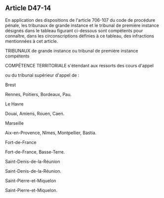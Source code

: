 Article D47-14
----
En application des dispositions de l'article 706-107 du code de procédure
pénale, les tribunaux de grande instance et le tribunal de première instance
désignés dans le tableau figurant ci-dessous sont compétents pour connaître,
dans les circonscriptions définies à ce tableau, des infractions mentionnées à
cet article.

TRIBUNAUX de grande instance ou tribunal de première instance compétents

COMPÉTENCE TERRITORIALE s'étendant aux ressorts des cours d'appel

ou du tribunal supérieur d'appel de :

Brest

Rennes, Poitiers, Bordeaux, Pau.

Le Havre

Douai, Amiens, Rouen, Caen.

Marseille

Aix-en-Provence, Nîmes, Montpellier, Bastia.

Fort-de-France

Fort-de-France, Basse-Terre.

Saint-Denis-de-la-Réunion

Saint-Denis-de-la-Réunion.

Saint-Pierre-et-Miquelon

Saint-Pierre-et-Miquelon.
